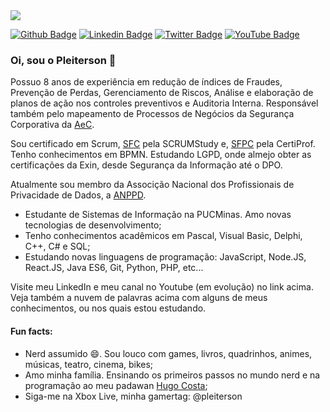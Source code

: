 <img src="https://imgur.com/52woddu.jpeg">

[![Github Badge](https://img.shields.io/badge/-Github-000?style=flat-square&logo=Github&logoColor=white&link=https://github.com/Pleiterson)](https://github.com/Pleiterson)
[![Linkedin Badge](https://img.shields.io/badge/-LinkedIn-blue?style=flat-square&logo=Linkedin&logoColor=white&link=https://www.linkedin.com/in/pleiterson/)](https://www.linkedin.com/in/pleiterson/)
[![Twitter Badge](https://img.shields.io/badge/-Twitter-1ca0f1?style=flat-square&labelColor=1ca0f1&logo=twitter&logoColor=white&link=https://twitter.com/pleiterson)](https://twitter.com/pleiterson)
[![YouTube Badge](https://img.shields.io/badge/-YouTube-red?style=flat-square&logo=YouTube&logoColor=white&link=https://www.youtube.com/channel/UCCDLVCpzKyc_A9YisyCjI8Q?view_as=subscriber)](https://www.youtube.com/channel/UCCDLVCpzKyc_A9YisyCjI8Q?view_as=subscriber)
### Oi, sou o Pleiterson 👋

Possuo 8 anos de experiência em redução de índices de Fraudes, Prevenção de Perdas, Gerenciamento de Riscos, Análise e elaboração de planos de ação nos controles preventivos e Auditoria Interna. Responsável também pelo mapeamento de Processos de Negócios da Segurança Corporativa da [AeC](https://www.aec.com.br/).

Sou certificado em Scrum, [SFC](https://c46e136a583f7e334124-ac22991740ab4ff17e21daf2ed577041.ssl.cf1.rackcdn.com/Certificate/ScrumFundamentalsCertified-PleitersonAmorim-779075.pdf) pela SCRUMStudy e, [SFPC](https://certiprof.com/pages/successful-candidates-register) pela CertiProf. Tenho conhecimentos em BPMN. Estudando LGPD, onde almejo obter as certificações da Exin, desde Segurança da Informação até o DPO.

Atualmente sou membro da Associção Nacional dos Profissionais de Privacidade de Dados, a [ANPPD](https://anppd.org/).

- Estudante de Sistemas de Informação na PUCMinas. Amo novas tecnologias de desenvolvimento;
- Tenho conhecimentos acadêmicos em Pascal, Visual Basic, Delphi, C++, C# e SQL;
- Estudando novas linguagens de programação: JavaScript, Node.JS, React.JS, Java ES6, Git, Python, PHP, etc...

Visite meu LinkedIn e meu canal no Youtube (em evolução) no link acima. Veja também a nuvem de palavras acima com alguns de meus conhecimentos, ou nos quais estou estudando.


#### Fun facts:
- Nerd assumido 😄. Sou louco com games, livros, quadrinhos, animes, músicas, teatro, cinema, bikes;
- Amo minha família. Ensinando os primeiros passos no mundo nerd e na programação ao meu padawan [Hugo Costa](https://github.com/hugocsantos);
- Siga-me na Xbox Live, minha gamertag: @pleiterson

<!--
**Pleiterson/Pleiterson** is a ✨ _special_ ✨ repository because its `README.md` (this file) appears on your GitHub profile.

Here are some ideas to get you started:

- 🔭 I’m currently working on ...
- 🌱 I’m currently learning ...
- 👯 I’m looking to collaborate on ...
- 🤔 I’m looking for help with ...
- 💬 Ask me about ...
- 📫 How to reach me: ...
- 😄 Pronouns: ...
-->
